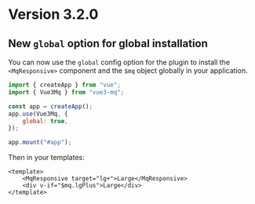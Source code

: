 # Version 3.2.0

## New `global` option for global installation

You can now use the `global` config option for the plugin to install the `<MqResponsive>` component and the `$mq` object globally in your application.

```js
import { createApp } from "vue";
import { Vue3Mq } from "vue3-mq";

const app = createApp();
app.use(Vue3Mq, {
	global: true,
});

app.mount("#app");
```

Then in your templates:

```vue
<template>
	<MqResponsive target="lg+">Large</MqResponsive>
	<div v-if="$mq.lgPlus">Large</div>
</template>
```
